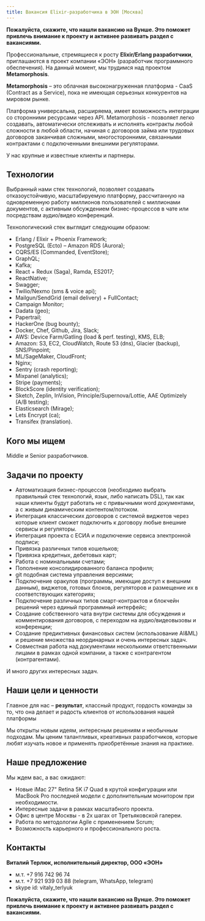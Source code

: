 ```yaml
---
title: Вакансия Elixir-разработчика в ЭОН [Москва]
---
```

**Пожалуйста, скажите, что нашли вакансию на Вунше. Это поможет привлечь внимание к проекту и активнее развивать раздел с вакансиями.**

Профессиональные, стремящиеся к росту **Elixir/Erlang разработчики**, приглашаются в проект компании «ЭОН» (разработчик программного обеспечения). На данный момент, мы трудимся над проектом **Metamorphosis**.

**Metamorphosis** – это облачная высоконагруженная платформа - CaaS (Contract as a Service), пока не имеющая серьезных конкурентов на мировом рынке.

Платформа универсальна, расширяема, имеет возможность интеграции со сторонними ресурсами через API. Metamorphosis - позволяет легко создавать, автоматически отслеживать и исполнять контракты любой сложности в любой области, начиная с договоров займа или трудовых договоров заканчивая сложными, многосторонними, связанными контрактами с подключенными внешними регуляторами.

У нас крупные и известные клиенты и партнеры.

## Технологии

Выбранный нами стек технологий, позволяет создавать отказоустойчивую, масштабируемую платформу, рассчитанную на одновременную работу миллионов пользователей с миллионами документов, с активным обсуждением бизнес-процессов в чате или посредствам аудио/видео конференций.

Технологический стек выглядит следующим образом:

- Erlang / Elixir + Phoenix Framework;
- PostgreSQL (Ecto) – Amazon RDS (Aurora);
- CQRS/ES (Commanded, EventStore);
- GraphQL;
- Kafka;
- React + Redux (Saga), Ramda, ES2017;
- ReactNative;
- Swagger;
- Twilio/Nexmo (sms & voice api);
- Mailgun/SendGrid (email delivery) + FullContact;
- Campaign Monitor;
- Dadata (geo);
- Papertrail;
- HackerOne (bug bounty);
- Docker, Chef, Github, Jira, Slack;
- AWS: Device Farm/Gatling (load & perf. testing), KMS, ELB;
- Amazon: S3, EC2, CloudWatch, Route 53 (dns), Glacier (backup), SNS/Pinpoint;
- ML/SageMaker, CloudFront;
- Nginx;
- Sentry (crash reporting);
- Mixpanel (analytics);
- Stripe (payments);
- BlockScore (identity verification);
- Sketch, Zeplin, InVision, Principle/Supernova/Lottie, AAE Optimizely (A/B testing);
- Elasticsearch (Mirage);
- Lets Encrypt (ca);
- Transifex (translation).

## Кого мы ищем

Middle и Senior разработчиков.

## Задачи по проекту

- Автоматизация бизнес-процессов (необходимо выбрать правильный стек технологий, язык, либо написать DSL), так как наши клиенты будут работать не с привычными word документами, а с живым динамическим контентом/потоком.
- Интеграция классических договоров с системой виджетов через которые клиент сможет подключить к договору любые внешние сервисы и регуляторы.
- Интеграция проекта с ЕСИА и подключение сервиса электронной подписи;
- Привязка различных типов кошельков;
- Привязка кредитных, дебетовых карт;
- Работа с номинальными счетами;
- Пополнение консолидированного баланса профиля;
- git подобная система управления версиями;
- Подключение оракулов (программы, имеющие доступ к внешним данным), виджетов, готовых блоков, регуляторов и размещение их в соответствующих категориях;
- Подключение различных типов смарт-контрактов и блокчейн решений через единый программный интерфейс;
- Создание собственного чата внутри системы для обсуждения и комментирования договоров, с переходом на аудио/видеовызовы и конференции;
- Создание предиктивных финансовых систем (использование AI&ML) и решение множества неординарных и очень интересных задач.
- Совместная работа над документами несколькими ответственными лицами в рамках одной компании, а также с контрагентом (контрагентами).

И много других интересных задач.

## Наши цели и ценности

Главное для нас – **результат**, классный продукт, гордость команды за то, что она делает и радость клиентов от использования нашей платформы

Мы открыты новым идеям, интересным решениям и необычным подходам. Мы ценим талантливых, креативных разработчиков, которые любят изучать новое и применять приобретённые знания на практике.

## Наше предложение

Мы ждем вас, а вас ожидают:

- Новые iMac 27" Retina 5K i7 Quad в крутой конфигурации или MacBook Pro последней модели с дополнительным монитором при необходимости.
- Интересные задачи в рамках масштабного проекта.
- Офис в центре Москвы - в 2х шагах от Третьяковской галереи.
- Работа по методологии Agile с применением Scrum;
- Возможность карьерного и профессионального роста.

## Контакты

**Виталий Терлюк, исполнительный директор, ООО «ЭОН»**

- м.т.  +7 916 742 96 74
- м.т.  +7 921 939 03 88 (telegram, WhatsApp, telegram)
- skype id: vitaly_terlyuk

**Пожалуйста, скажите, что нашли вакансию на Вунше. Это поможет привлечь внимание к проекту и активнее развивать раздел с вакансиями.**

